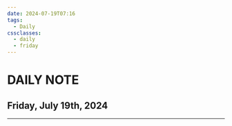 ```yaml
---
date: 2024-07-19T07:16
tags:
  - Daily
cssclasses:
  - daily
  - friday
---
```

# DAILY NOTE
## Friday, July 19th, 2024
***
